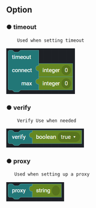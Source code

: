 ## Option

### ● timeout

        Used when setting timeout

![](../../../img/assets/image%20%28156%29.png)

### ● verify

        Verify Use when needed

![type : ture, false](../../../img/assets/image%20%28149%29.png)

### ● proxy

       Used when setting up a proxy

![](../../../img/assets/image%20%28215%29.png)
